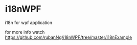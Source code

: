 # i18nWPF
i18n for wpf application

for more info watch https://github.com/rubanNg/i18nWPF/tree/master/i18nExample
